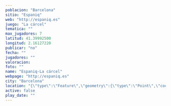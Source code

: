 ```yaml
---
poblacion: "Barcelona"
sitio: "Espaniq"
web: "http://espaniq.es"
juego: "La cárcel"
tematica: ""
max_jugadores: 7
latitud: 41.39992500
longitud: 2.16127220
publicar: "no"
fecha: ""
jugadores: ""
valoracion: 
foto: ""
name: "Espaniq-La cárcel"
webpage: "http://espaniq.es"
city: "Barcelona"
location: "{\"type\":\"Feature\",\"geometry\":{\"type\":\"Point\",\"coordinates\":[\"41,39992500\",\"2,16127220\"]}}"
active: false
play_date: ""
---
```

